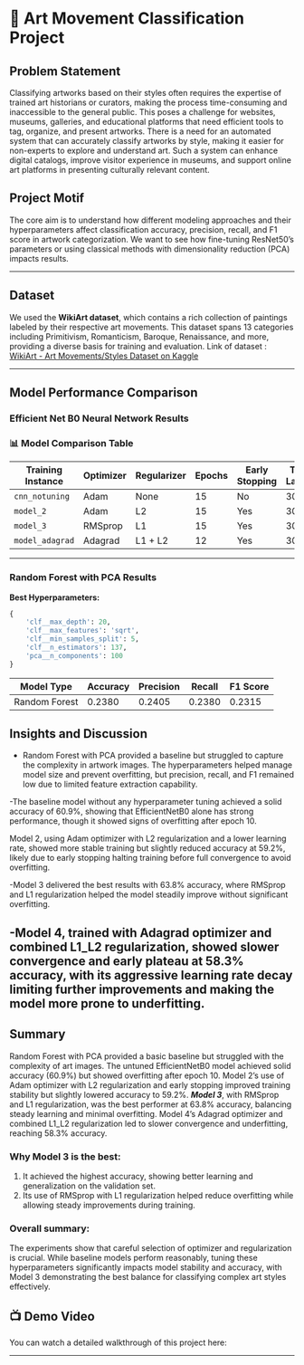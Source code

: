 # 🎨 Art Movement Classification Project

## Problem Statement

Classifying artworks based on their styles often requires the expertise of trained art historians or curators, making the process time-consuming and inaccessible to the general public. This poses a challenge for websites, museums, galleries, and educational platforms that need efficient tools to tag, organize, and present artworks. There is a need for an automated system that can accurately classify artworks by style, making it easier for non-experts to explore and understand art. Such a system can enhance digital catalogs, improve visitor experience in museums, and support online art platforms in presenting culturally relevant content.

## Project Motif

The core aim is to understand how different modeling approaches and their hyperparameters affect classification accuracy, precision, recall, and F1 score in artwork categorization. We want to see how fine-tuning ResNet50’s parameters or using classical methods with dimensionality reduction (PCA) impacts results.

---

## Dataset

We used the **WikiArt dataset**, which contains a rich collection of paintings labeled by their respective art movements. This dataset spans 13 categories including Primitivism, Romanticism, Baroque, Renaissance, and more, providing a diverse basis for training and evaluation.
Link of dataset : [WikiArt - Art Movements/Styles Dataset on Kaggle](https://www.kaggle.com/datasets/sivarazadi/wikiart-art-movementsstyles)

---

## Model Performance Comparison

### Efficient Net B0 Neural Network Results

### 📊 Model Comparison Table

| Training Instance | Optimizer | Regularizer | Epochs | Early Stopping | Total Layers | Learning Rate | Accuracy | F1 Score | Recall | Precision |
| ----------------- | --------- | ----------- | ------ | -------------- | ------------ | ------------- | -------- | -------- | ------ | --------- |
| `cnn_notuning`    | Adam      | None        | 15     | No             | 309          | default       | 0.6092   | 0.6108   | 0.6092 | 0.6220    |
| `model_2`         | Adam      | L2          | 15     | Yes            | 309          | 0.0005        | 0.5918   | 0.5821   | 0.5918 | 0.5901    |
| `model_3`         | RMSprop   | L1          | 15     | Yes            | 309          | 0.0001        | 0.6379   | 0.6322   | 0.6379 | 0.6394    |
| `model_adagrad`   | Adagrad   | L1 + L2     | 12     | Yes            | 309          | 0.01          | 0.5826   | 0.5752   | 0.5826 | 0.5765    |

---

### Random Forest with PCA Results

**Best Hyperparameters:**

```python
{
    'clf__max_depth': 20,
    'clf__max_features': 'sqrt',
    'clf__min_samples_split': 5,
    'clf__n_estimators': 137,
    'pca__n_components': 100
}
```

| Model Type    | Accuracy | Precision | Recall | F1 Score |
| ------------- | -------- | --------- | ------ | -------- |
| Random Forest | 0.2380   | 0.2405    | 0.2380 | 0.2315   |

## Insights and Discussion

- Random Forest with PCA provided a baseline but struggled to capture the complexity in artwork images. The hyperparameters helped manage model size and prevent overfitting, but precision, recall, and F1 remained low due to limited feature extraction capability.

-The baseline model without any hyperparameter tuning achieved a solid accuracy of 60.9%, showing that EfficientNetB0 alone has strong performance, though it showed signs of overfitting after epoch 10.

Model 2, using Adam optimizer with L2 regularization and a lower learning rate, showed more stable training but slightly reduced accuracy at 59.2%, likely due to early stopping halting training before full convergence to avoid overfitting.

-Model 3 delivered the best results with 63.8% accuracy, where RMSprop and L1 regularization helped the model steadily improve without significant overfitting.

## -Model 4, trained with Adagrad optimizer and combined L1_L2 regularization, showed slower convergence and early plateau at 58.3% accuracy, with its aggressive learning rate decay limiting further improvements and making the model more prone to underfitting.

## Summary

Random Forest with PCA provided a basic baseline but struggled with the complexity of art images. The untuned EfficientNetB0 model achieved solid accuracy (60.9%) but showed overfitting after epoch 10. Model 2’s use of Adam optimizer with L2 regularization and early stopping improved training stability but slightly lowered accuracy to 59.2%. **_Model 3_**, with RMSprop and L1 regularization, was the best performer at 63.8% accuracy, balancing steady learning and minimal overfitting. Model 4’s Adagrad optimizer and combined L1_L2 regularization led to slower convergence and underfitting, reaching 58.3% accuracy.

### Why Model 3 is the best:

1. It achieved the highest accuracy, showing better learning and generalization on the validation set.
2. Its use of RMSprop with L1 regularization helped reduce overfitting while allowing steady improvements during training.

### Overall summary:

The experiments show that careful selection of optimizer and regularization is crucial. While baseline models perform reasonably, tuning these hyperparameters significantly impacts model stability and accuracy, with Model 3 demonstrating the best balance for classifying complex art styles effectively.

## 📺 Demo Video

You can watch a detailed walkthrough of this project here:

---
